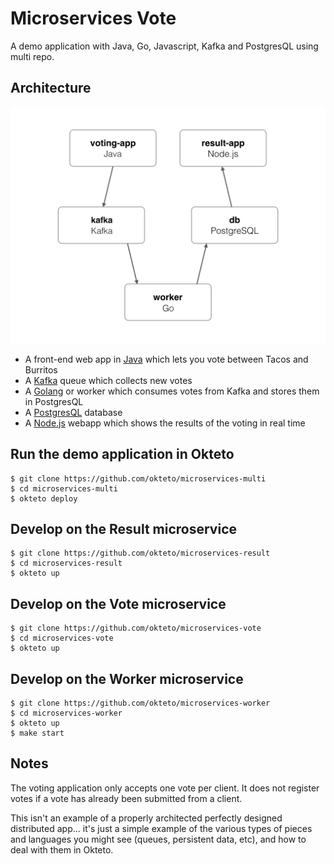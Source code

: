 # Microservices Vote

A demo application with Java, Go, Javascript, Kafka and PostgresQL using multi repo.

## Architecture

![Architecture diagram](architecture.png)

* A front-end web app in [Java](https://github.com/okteto/microservices-vote) which lets you vote between Tacos and Burritos
* A [Kafka](https://bitnami.com/stack/kafka/helm) queue which collects new votes
* A [Golang](https://github.com/okteto/microservices-worker) or worker which consumes votes from Kafka and stores them in PostgresQL
* A [PostgresQL](https://bitnami.com/stack/postgresql/helm) database
* A [Node.js](https://github.com/okteto/microservices-result) webapp which shows the results of the voting in real time

## Run the demo application in Okteto

```
$ git clone https://github.com/okteto/microservices-multi
$ cd microservices-multi
$ okteto deploy
```

## Develop on the Result microservice

```
$ git clone https://github.com/okteto/microservices-result
$ cd microservices-result
$ okteto up
```

## Develop on the Vote microservice

```
$ git clone https://github.com/okteto/microservices-vote
$ cd microservices-vote
$ okteto up
```

## Develop on the Worker microservice

```
$ git clone https://github.com/okteto/microservices-worker
$ cd microservices-worker
$ okteto up
$ make start
```

## Notes

The voting application only accepts one vote per client. It does not register votes if a vote has already been submitted from a client.

This isn't an example of a properly architected perfectly designed distributed app... it's just a simple
example of the various types of pieces and languages you might see (queues, persistent data, etc), and how to
deal with them in Okteto.
